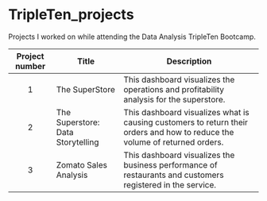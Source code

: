 # TripleTen_projects
Projects I worked on while attending the Data Analysis TripleTen Bootcamp.


| Project number | Title | Description |
| :-----------: | ----------- |----------- |
| 1 | The SuperStore| This dashboard visualizes the operations and profitability analysis for the superstore. |
| 2 | The Superstore: Data Storytelling | This dashboard visualizes what is causing customers to return their orders and how to reduce the volume of returned orders. |
| 3 | Zomato Sales Analysis | This dashboard visualizes the business performance of restaurants and customers registered in the service. |
